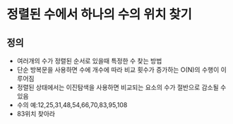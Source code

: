 정렬된 수에서 하나의 수의 위치 찾기
================

정의
------------
- 여러개의 수가 정렬된 순서로 있을때 특정한 수 찾는 방법
- 단순 방복문을 사용하면 수에 개수에 따라 비교 횟수가 증가하는 O(N)의 수행이 이루어짐
- 정렬된 상태에서는 이진탐색을 사용하면 비교되는 요소의 수가 절반으로 감소될 수 있음
- 수의 예:12,25,31,48,54,66,70,83,95,108
- 83위치 찾아라